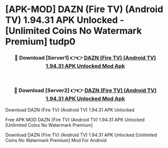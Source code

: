 # [APK-MOD] DAZN (Fire TV) (Android TV) 1.94.31 APK Unlocked - [Unlimited Coins No Watermark Premium] tudp0



<div align="center">
<h3>🔴 Download [Server1] 👉👉 <a href="https://momento.my/?title=DAZN_(Fire_TV)_(Android_TV)_1.94.31_APK_Unlocked">DAZN (Fire TV) (Android TV) 1.94.31 APK Unlocked Mod Apk</a></h3><br>

<h3>🔴 Download [Server2] 👉👉 <a href="https://momento.my/?title=DAZN_(Fire_TV)_(Android_TV)_1.94.31_APK_Unlocked">DAZN (Fire TV) (Android TV) 1.94.31 APK Unlocked Mod Apk</a></h3>
</div>



Download DAZN (Fire TV) (Android TV) 1.94.31 APK Unlocked 

Free APK MOD DAZN (Fire TV) (Android TV) 1.94.31 APK Unlocked [Unlimited Coins No Watermark Premium]

Download DAZN (Fire TV) (Android TV) 1.94.31 APK Unlocked [Unlimited Coins No Watermark Premium] Mod For Android
